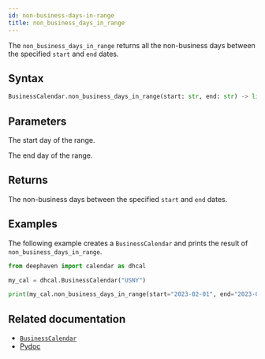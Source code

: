 ```yaml
---
id: non-business-days-in-range
title: non_business_days_in_range
---
```


The `non_business_days_in_range` returns all the non-business days between the specified `start` and `end` dates.

## Syntax

```python syntax
BusinessCalendar.non_business_days_in_range(start: str, end: str) -> list[str]
```

## Parameters

<ParamTable>
<Param name="start" type="str">

The start day of the range.

</Param>
<Param name="end" type="str">

The end day of the range.

</Param>
</ParamTable>

## Returns

The non-business days between the specified `start` and `end` dates.

## Examples

The following example creates a `BusinessCalendar` and prints the result of `non_business_days_in_range`.

```python skip-test
from deephaven import calendar as dhcal

my_cal = dhcal.BusinessCalendar("USNY")

print(my_cal.non_business_days_in_range(start="2023-02-01", end="2023-02-08"))
```

## Related documentation

- [`BusinessCalendar`](./BusinessCalendar.md)
- [Pydoc](https://deephaven.io/core/pydoc/code/deephaven.calendar.html#deephaven.calendar.BusinessCalendar.non_business_days_in_range)
